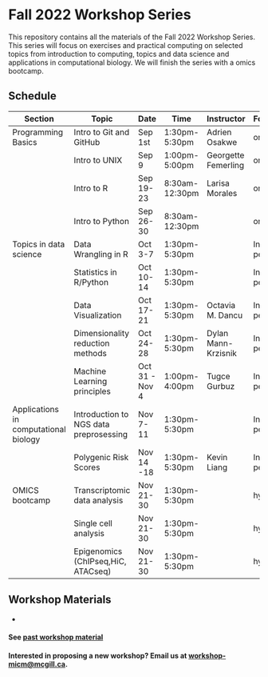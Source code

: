 # Fall 2022 Workshop Series

This repository contains all the materials of the Fall 2022 Workshop Series. 
This series will focus on exercises and practical computing on selected topics from introduction to computing, topics and data science and applications in computational biology. We will finish the series with a omics bootcamp.

## Schedule


|Section | Topic | Date | Time | Instructor | Format | Registration |
|-----| ------| ---- | ----- | ---------- | -------- | ------- |
| Programming Basics | Intro to Git and GitHub| Sep 1st | 1:30pm-5:30pm | Adrien Osakwe| online | [Open](https://forms.gle/EQ6DnxaYohg1Wr1c7) |
|| Intro to UNIX | Sep 9 | 1:00pm-5:00pm | Georgette Femerling | online | Closed |
||  Intro to R | Sep 19-23 | 8:30am-12:30pm | Larisa Morales | online | Closed |
|| Intro to Python | Sep 26-30 | 8:30am-12:30pm | | online | Closed |
| Topics in data science | Data Wrangling in R | Oct 3-7  | 1:30pm-5:30pm |  | In-person | Closed |
||Statistics in R/Python |  Oct 10-14 | 1:30pm-5:30pm | | In-person | Closed |
||Data Visualization | Oct 17-21 | 1:30pm-5:30pm | Octavia M. Dancu | In-person | Closed |
||Dimensionality reduction methods | Oct 24-28 | 1:30pm-5:30pm | Dylan Mann-Krzisnik | In-person | Closed |
||Machine Learning principles| Oct 31 - Nov 4 | 1:00pm-4:00pm | Tugce Gurbuz | In-person | Closed |
| Applications in computational biology | Introduction to NGS data preprosessing | Nov 7-11 | 1:30pm-5:30pm |  | In-person | Closed |
|| Polygenic Risk Scores | Nov 14 -18	| 1:30pm-5:30pm | Kevin Liang	| In-person | Closed | 
| OMICS bootcamp | Transcriptomic data analysis | Nov 21-30 | 1:30pm-5:30pm |  | hybrid | Closed |
|| Single cell analysis | Nov 21-30 | 1:30pm-5:30pm |  | hybrid | Closed |
|| Epigenomics (ChIPseq,HiC, ATACseq) | Nov 21-30 | 1:30pm-5:30pm |  | hybrid | Closed |


## Workshop Materials

* [](https://github.com/McGill-MiCM/)

#### See [past workshop material](https://mcgill-micm.github.io/MicM-Mcgill/)
#### Interested in proposing a new workshop? Email us at workshop-micm@mcgill.ca.
